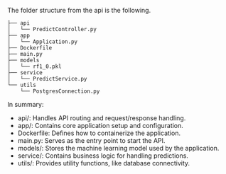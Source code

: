 The folder structure from the api is the following.

```
├── api
│   └── PredictController.py
├── app
│   └── Application.py
├── Dockerfile
├── main.py
├── models
│   └── rf1_0.pkl
├── service
│   └── PredictService.py
└── utils
    └── PostgresConnection.py
```
In summary:

- api/: Handles API routing and request/response handling.
- app/: Contains core application setup and configuration.
- Dockerfile: Defines how to containerize the application.
- main.py: Serves as the entry point to start the API.
- models/: Stores the machine learning model used by the application.
- service/: Contains business logic for handling predictions.
- utils/: Provides utility functions, like database connectivity.
